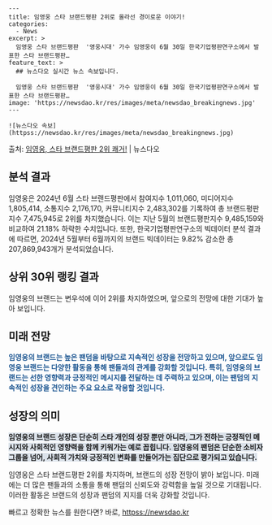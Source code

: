     ---
    title: 임영웅 스타 브랜드평판 2위로 올라선 경이로운 이야기!
    categories:
      - News
    excerpt: >
      임영웅 스타 브랜드평판  '영웅시대' 가수 임영웅이 6월 30일 한국기업평판연구소에서 발표한 스타 브랜드평판…
    feature_text: >
      ## 뉴스다오 실시간 뉴스 속보입니다.
    
      임영웅 스타 브랜드평판  '영웅시대' 가수 임영웅이 6월 30일 한국기업평판연구소에서 발표한 스타 브랜드평판…
    image: 'https://newsdao.kr/res/images/meta/newsdao_breakingnews.jpg'
    ---
    
    ![뉴스다오 속보](httpss://newsdao.kr/res/images/meta/newsdao_breakingnews.jpg)

<p>출처: <a href="httpss://newsdao.kr/4619" rel="dofollow">임영웅, 스타 브랜드평판 2위 쾌거!</a> | 뉴스다오</p>

<h2 data-ke-size="size26">분석 결과</h2>
임영웅은 2024년 6월 스타 브랜드평판에서 참여지수 1,011,060, 미디어지수 1,805,414, 소통지수 2,176,170, 커뮤니티지수 2,483,302를 기록하여 총 브랜드평판지수 7,475,945로 2위를 차지했습니다. 이는 지난 5월의 브랜드평판지수 9,485,159와 비교하여 21.18% 하락한 수치입니다. 또한, 한국기업평판연구소의 빅데이터 분석 결과에 따르면, 2024년 5월부터 6월까지의 브랜드 빅데이터는 9.82% 감소한 총 207,869,943개가 분석되었습니다.

<h2 data-ke-size="size26">상위 30위 랭킹 결과</h2>
임영웅의 브랜드는 변우석에 이어 2위를 차지하였으며, 앞으로의 전망에 대한 기대가 높아 보입니다.

<h2 data-ke-size="size26">미래 전망</h2>
<b><span style="color: #1a5490;">임영웅의 브랜드는 높은 팬덤을 바탕으로 지속적인 성장을 전망하고 있으며, 앞으로도 임영웅 브랜드는 다양한 활동을 통해 팬들과의 관계를 강화할 것입니다. 특히, 임영웅의 브랜드는 선한 영향력과 긍정적인 메시지를 전달하는 데 주력하고 있으며, 이는 팬덤의 지속적인 성장을 견인하는 주요 요소로 작용할 것입니다.</span></b>

<h2 data-ke-size="size26">성장의 의미</h2>
<b><span style="background-color: #21538527;">임영웅의 브랜드 성장은 단순히 스타 개인의 성장 뿐만 아니라, 그가 전하는 긍정적인 메시지와 사회적인 영향력을 함께 키워가는 예로 꼽힙니다. 임영웅의 팬덤은 단순한 소비자 그룹을 넘어, 사회적 가치와 긍정적인 변화를 만들어가는 집단으로 평가되고 있습니다.</span></b>

임영웅은 스타 브랜드평판 2위를 차지하며, 브랜드의 성장 전망이 밝아 보입니다. 미래에는 더 많은 팬들과의 소통을 통해 팬덤의 신뢰도와 강력함을 높일 것으로 기대됩니다. 이러한 활동은 브랜드의 성장과 팬덤의 지지를 더욱 강화할 것입니다. 

빠르고 정확한 뉴스를 원한다면? 바로, <a href="httpss://newsdao.kr" rel="dofollow">httpss://newsdao.kr</a>


    